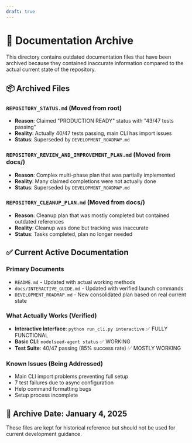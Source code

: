 ```yaml
---
draft: true
---
```


# 📁 Documentation Archive

This directory contains outdated documentation files that have been archived because they contained inaccurate information compared to the actual current state of the repository.

## 📦 **Archived Files**

### `REPOSITORY_STATUS.md` (Moved from root)
- **Reason**: Claimed "PRODUCTION READY" status with "43/47 tests passing"
- **Reality**: Actually 40/47 tests passing, main CLI has import issues
- **Status**: Superseded by `DEVELOPMENT_ROADMAP.md`

### `REPOSITORY_REVIEW_AND_IMPROVEMENT_PLAN.md` (Moved from docs/)
- **Reason**: Complex multi-phase plan that was partially implemented
- **Reality**: Many claimed completions were not actually done
- **Status**: Superseded by `DEVELOPMENT_ROADMAP.md`

### `REPOSITORY_CLEANUP_PLAN.md` (Moved from docs/)
- **Reason**: Cleanup plan that was mostly completed but contained outdated references
- **Reality**: Cleanup was done but tracking was inaccurate
- **Status**: Tasks completed, plan no longer needed

## ✅ **Current Active Documentation**

### Primary Documents
- `README.md` - Updated with actual working methods
- `docs/INTERACTIVE_GUIDE.md` - Updated with verified launch commands
- `DEVELOPMENT_ROADMAP.md` - New consolidated plan based on real current state

### What Actually Works (Verified)
- **Interactive Interface**: `python run_cli.py interactive` ✅ FULLY FUNCTIONAL
- **Basic CLI**: `modelseed-agent status` ✅ WORKING
- **Test Suite**: 40/47 passing (85% success rate) ✅ MOSTLY WORKING

### Known Issues (Being Addressed)
- Main CLI import problems preventing full setup
- 7 test failures due to async configuration
- Help command formatting bugs
- Setup process incomplete

## 📅 **Archive Date**: January 4, 2025

These files are kept for historical reference but should not be used for current development guidance.
